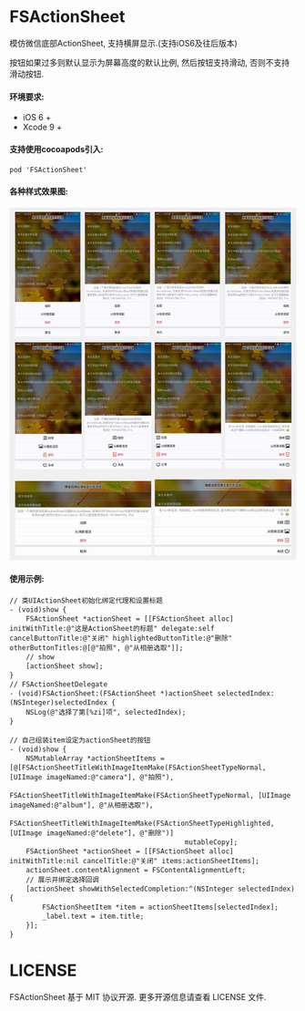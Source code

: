 # FSActionSheet
模仿微信底部ActionSheet, 支持横屏显示.(支持iOS6及往后版本)<p>
按钮如果过多则默认显示为屏幕高度的默认比例, 然后按钮支持滑动, 否则不支持滑动按钮.

#### 环境要求:

* iOS 6 +
* Xcode 9 +

#### 支持使用cocoapods引入:

```swif
pod 'FSActionSheet'
```

#### 各种样式效果图:

![Example screenshot](https://raw.githubusercontent.com/lifution/TestImages/master/FSActionSheetShot/ScreenShot.jpg)

#### 使用示例:

```objc
// 类UIActionSheet初始化绑定代理和设置标题
- (void)show {
	FSActionSheet *actionSheet = [[FSActionSheet alloc] initWithTitle:@"这是ActionSheet的标题" delegate:self cancelButtonTitle:@"关闭" highlightedButtonTitle:@"删除" otherButtonTitles:@[@"拍照", @"从相册选取"]];
	// show
	[actionSheet show];
}
// FSActionSheetDelegate
- (void)FSActionSheet:(FSActionSheet *)actionSheet selectedIndex:(NSInteger)selectedIndex {
    NSLog(@"选择了第[%zi]项", selectedIndex);
}

// 自己组装item设定为actionSheet的按钮
- (void)show {
	NSMutableArray *actionSheetItems = [@[FSActionSheetTitleWithImageItemMake(FSActionSheetTypeNormal, [UIImage imageNamed:@"camera"], @"拍照"),
                                   	      FSActionSheetTitleWithImageItemMake(FSActionSheetTypeNormal, [UIImage imageNamed:@"album"], @"从相册选取"),
                                      	  FSActionSheetTitleWithImageItemMake(FSActionSheetTypeHighlighted, [UIImage imageNamed:@"delete"], @"删除")]
                                    	   mutableCopy];
	FSActionSheet *actionSheet = [[FSActionSheet alloc] initWithTitle:nil cancelTitle:@"关闭" items:actionSheetItems];
	actionSheet.contentAlignment = FSContentAlignmentLeft;
	// 展示并绑定选择回调
	[actionSheet showWithSelectedCompletion:^(NSInteger selectedIndex) {
		FSActionSheetItem *item = actionSheetItems[selectedIndex];		
		_label.text = item.title;
	}];
}
```

# LICENSE

FSActionSheet 基于 MIT 协议开源. 更多开源信息请查看 LICENSE 文件.